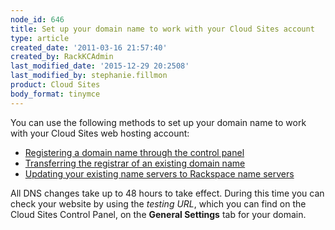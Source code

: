 ```yaml
---
node_id: 646
title: Set up your domain name to work with your Cloud Sites account
type: article
created_date: '2011-03-16 21:57:40'
created_by: RackKCAdmin
last_modified_date: '2015-12-29 20:2508'
last_modified_by: stephanie.fillmon
product: Cloud Sites
body_format: tinymce
---
```


You can use the following methods to set up your domain name to work
with your Cloud Sites web hosting account:

-   [Registering a domain name through the control
    panel](http://www.rackspace.com/knowledge_center/article/getting-started-with-cloud-sites-registering-andor-transferring-domain-names)
-   [Transferring the registrar of an existing domain
    name](http://www.rackspace.com/knowledge_center/article/getting-started-with-cloud-sites-registering-andor-transferring-domain-names)
-   [Updating your existing name servers to Rackspace name
    servers](http://www.rackspace.com/knowledge_center/article/getting-started-with-cloud-sites-rackspace-nameservers-and-creating-custom-nameservers)

All DNS changes take up to 48 hours to take effect. During this time you
can check your website by using the *testing URL*, which you can find on
the Cloud Sites Control Panel, on the **General Settings** tab for your
domain.

